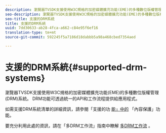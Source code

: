 ```yaml
---
description: 瀏覽器TVSDK支援使用W3C規格的加密媒體擴充功能(EME)的多種數位版權管理(DRM)系統。 DRM功能可透過統一的API和工作流程提供給應用程式。
seo-description: 瀏覽器TVSDK支援使用W3C規格的加密媒體擴充功能(EME)的多種數位版權管理(DRM)系統。 DRM功能可透過統一的API和工作流程提供給應用程式。
seo-title: 支援的DRM系統
title: 支援的DRM系統
uuid: 7dd30633-ab28-4fca-a662-c84e95f6ef16
translation-type: tm+mt
source-git-commit: 592245f5a7186d18dabbb5a98a468cbed7354aed

---
```



# 支援的DRM系統{#supported-drm-systems}

瀏覽器TVSDK支援使用W3C規格的加密媒體擴充功能(EME)的多種數位版權管理(DRM)系統。 DRM功能可透過統一的API和工作流程提供給應用程式。

如需支援DRM系統清單的詳細資訊，請參閱「支援的功 [能」中的](../../../release-notes/tvsdk-24-browser.md#table-hls-content-protection-features) 「內容保護」功能。

要充分利用此處的資訊，請在「多DRM工作流」指南中瞭解 [多DRM工作流](https://helpx.adobe.com/content/dam/help/en/primetime/drm/drm_multi_drm_workflows.pdf) 。
